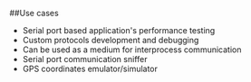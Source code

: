 ##Use cases
- Serial port based application's performance testing
- Custom protocols development and debugging
- Can be used as a medium for interprocess communication
- Serial port communication sniffer
- GPS coordinates emulator/simulator
